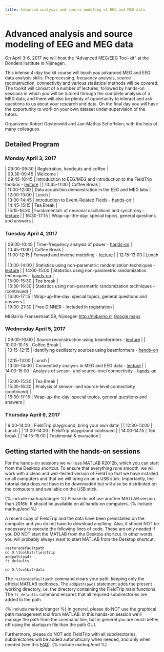 ```yaml
---
title: Advanced analysis and source modeling of EEG and MEG data
---
```


# Advanced analysis and source modeling of EEG and MEG data

On April 3-6, 2017 we will host the “Advanced MEG/EEG Tool-kit” at the Donders Institute in Nijmegen.

This intense 4-day toolkit course will teach you advanced MEG and EEG data analysis skills. Preprocessing, frequency analysis, source reconstruction, connectivity and various statistical methods will be covered. The toolkit will consist of a number of lectures, followed by hands-on sessions in which you will be tutored through the complete analysis of a MEG data, and there will also be plenty of opportunity to interact and ask questions to us about your research and data. On the final day you will have the opportunity to work on your own dataset under supervision of the tutors.

Organizers: Robert Oostenveld and Jan-Mathijs Schoffelen, with the help of many colleagues.

## Detailed Program

### Monday April 3, 2017

| 09:00-09:30 | Registration, handouts and coffee |  
 | 09.30-09:45 | Welcome |  
 | 09:45-10:45 | Introduction to EEG/MEG and introduction to the FieldTrip toolbox - [lecture](/assets/pdf/workshop/toolkit2017/introduction.pdf) |
| 10:45-11:00 | Coffee Break |  
 | 11:00-12:00 | Data acquisition demonstration in the EEG and MEG labs |  
 | 12:00-13:00 | Lunch |  
 | 13:00-14:45 | Introduction to Event-Related Fields - [hands-on](/tutorial/eventrelatedaveraging) |  
 | 14:45-15:15 | Tea Break |  
 | 15:15-16:30 | Fundamentals of neuronal oscillations and synchrony - [lecture](/assets/pdf/workshop/toolkit2017/frequency_analysis.pdf) |
| 16:30-17:15 | Wrap-up-the-day: special topics, general questions and answers |

### Tuesday April 4, 2017

| 09:00-10:45 | Time-frequency analysis of power - [hands-on](/tutorial/timefrequencyanalysis) |  
 | 10:45-11:00 | Coffee Break |  
 | 11:00-12:15 | Forward and inverse modeling - [lecture](/assets/pdf/workshop/toolkit2017/forward_and_inverse.pdf) |
| 12:15-13:00 | Lunch |  
 | 13:00-14:00 | Statistics using non-parametric randomization techniques - [lecture](/assets/pdf/workshop/toolkit2017/statistical_testing.pdf) |
| 14:00-15:00 | Statistics using non-parametric randomization techniques - [hands-on](/tutorial/cluster_permutation_timelock) |  
 | 15:00-15:30 | Tea break |  
 | 15:30-16:30 | Statistics using non-parametric randomization techniques - (continued) |  
 | 16:30-17:15 | Wrap-up-the-day: special topics, general questions and answers |  
 | 19:00-21:30 | Free DINNER - included in registration |

Mi Barrio
Fransestraat 58, Nijmegen
<http://mibarrio.nl>
[Google maps](https://www.google.nl/maps/dir/Mi+Barrio,+Fransestraat,+Nijmegen/Kapittelweg+29,+6525+EN+Nijmegen/@51.8321229,5.8524935,15z/data=!3m1!4b1!4m14!4m13!1m5!1m1!1s0x41701c8778dae51f/0xdc30bc96f7ed1418!2m2!1d5.860964!2d51.8383775!1m5!1m1!1s0x47c708f0ee77debd/0x2097068b19fc0afd!2m2!1d5.8633555!2d51.826093!3e2)

### Wednesday April 5, 2017

| 09:00-10:00 | Source reconstruction using beamformers - [lecture](/assets/pdf/workshop/toolkit2017/source_reconstruction.pdf) |
| 10:00-10:15 | Coffee Break |  
 | 10:15-12:15 | Identifying oscillatory sources using beamformers - [hands-on](/tutorial/beamformer) |  
 | 12:15-13:00 | Lunch |  
 | 13:00-14:00 | Connectivity analysis in MEG and EEG data - [lecture](/assets/pdf/workshop/toolkit2017/connectivity_analysis.pdf) |
| 14:00-15:00 | Analysis of sensor- and source-level connectivity - [hands-on](/tutorial/connectivity) |  
 | 15:00-15:30 | Tea Break |  
 | 15:30-16:30 | Analysis of sensor- and source-level connectivity (continued) |  
 | 16:30-17:15 | Wrap-up-the-day: special topics, general questions and answers |

### Thursday April 6, 2017

| 9:00-14:00 | FieldTrip playground, bring your own data! |
| 12:30-13:00 | Lunch |
| 13:00-14:00 | FieldTrip playground continued |
| 14:00-14:15 | Tea break |
| 14:15-15.00 | Testimonial & evaluation |

## Getting started with the hands-on sessions

For the hands-on sessions we will use MATLAB R2012b, which you can start from the Desktop shortcut. To ensure that everything runs smooth, we will work with a clean and well-tested version of FieldTrip that we have installed on all computers and that we will bring on on a USB stick. Importantly, the tutorial data does not have to be downloaded but will also be distributed on the computers and available on the USB stick.

{% include markup/danger %}
Please do not use another MATLAB version than 2016b. It should be available on all hands-on computers.
{% include markup/end %}

A recent copy of FieldTrip and the data have been preinstalled on the computer and you do not have to download anything. Also, it should NOT be necessary to execute the following lines of code. These are only needed if you DO NOT start the MATLAB from the Desktop shortcut. In other words, you will probably always want to start MATLAB from the Desktop shortcut.

    restoredefaultpath
    cd D:\toolkit\fieldtrip
    addpath(pwd)
    ft_defaults

    cd D:\toolkit\data

The `restoredefaultpath` command clears your path, keeping only the official MATLAB toolboxes. The `addpath(pwd)` statement adds the present working directory, i.e. the directory containing the FieldTrip main functions. The `ft_defaults` command ensures that all required subdirectories are added to the path.

{% include markup/danger %}
In general, please do NOT use the graphical path management tool from MATLAB. In this hands-on session we'll manage the path from the command line, but in general you are much better off using the startup.m file than the path GUI.

Furthermore, please do NOT add FieldTrip with all subdirectories, subdirectories will be added automatically when needed, and only when needed (see this [FAQ](/faq/should_i_add_fieldtrip_with_all_subdirectories_to_my_matlab_path)).
{% include markup/end %}
